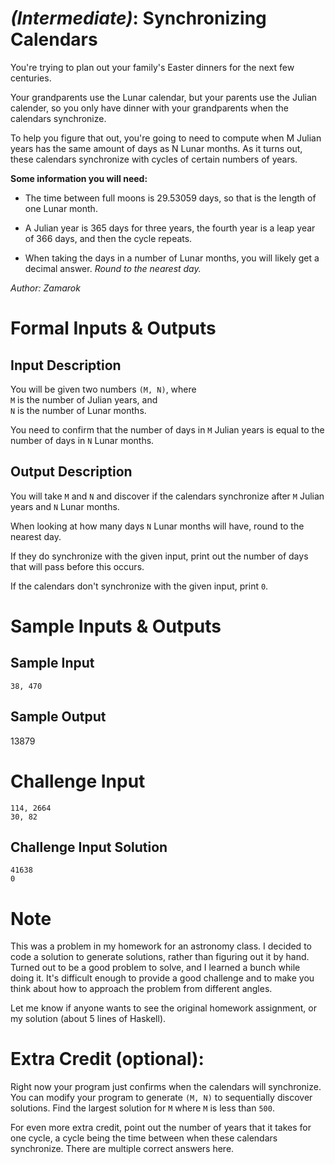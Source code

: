 
# [](#IntermediateIcon) *(Intermediate)*: Synchronizing Calendars
You're trying to plan out your family's Easter dinners for the next few centuries.

Your grandparents use the Lunar calendar, but your parents use the Julian calender, so you only have dinner with your grandparents when the calendars synchronize.

To help you figure that out, you're going to need to compute when M Julian years has the same amount of days as N Lunar months. As it turns out, these calendars synchronize with cycles of certain numbers of years.


**Some information you will need:**

* The time between full moons is 29.53059 days, so that is the length of one Lunar month.

* A Julian year is 365 days for three years, the fourth year is a leap year of 366 days, and then the cycle repeats.

* When taking the days in a number of Lunar months, you will likely get a decimal answer. _Round to the nearest day._


*Author: Zamarok*
# Formal Inputs & Outputs
## Input Description

You will be given two numbers `(M, N)`, where  
`M` is the number of Julian years, and  
`N` is the number of Lunar months.

You need to confirm that the number of days in `M` Julian years is equal to the number of days in `N` Lunar months.

## Output Description

You will take `M` and `N` and discover if the calendars synchronize after `M` Julian years and `N` Lunar months.

When looking at how many days `N` Lunar months will have, round to the nearest day.

If they do synchronize with the given input, print out the number of days that will pass before this occurs.

If the calendars don't synchronize with the given input, print `0`.

# Sample Inputs & Outputs
## Sample Input

    38, 470
## Sample Output
13879
# Challenge Input

    114, 2664
    30, 82
## Challenge Input Solution

    41638
    0
# Note
This was a problem in my homework for an astronomy class. I decided to code a solution to generate solutions, rather than figuring out it by hand. Turned out to be a good problem to solve, and I learned a bunch while doing it. It's difficult enough to provide a good challenge and to make you think about how to approach the problem from different angles.

Let me know if anyone wants to see the original homework assignment, or my solution (about 5 lines of Haskell).

# Extra Credit (optional):

Right now your program just confirms when the calendars will synchronize. You can modify your program to generate `(M, N)` to sequentially discover solutions. Find the largest solution for `M` where `M` is less than `500`.

For even more extra credit, point out the number of years that it takes for one cycle, a cycle being the time between when these calendars synchronize. There are multiple correct answers here.
				